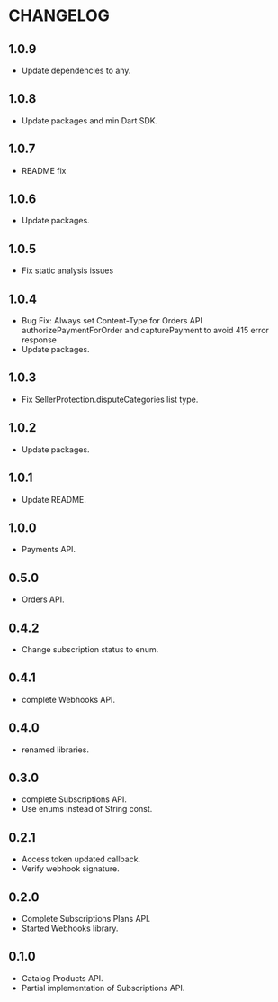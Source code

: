 # CHANGELOG

## 1.0.9
- Update dependencies to any.

## 1.0.8
- Update packages and min Dart SDK.

## 1.0.7
- README fix

## 1.0.6
- Update packages.

## 1.0.5
- Fix static analysis issues

## 1.0.4
- Bug Fix: Always set Content-Type for Orders API authorizePaymentForOrder and capturePayment to avoid 415 error response
- Update packages.

## 1.0.3
- Fix SellerProtection.disputeCategories list type.

## 1.0.2
- Update packages.

## 1.0.1
- Update README. 

## 1.0.0
- Payments API.

## 0.5.0
- Orders API.

## 0.4.2
- Change subscription status to enum.

## 0.4.1
- complete Webhooks API.

## 0.4.0
- renamed libraries.

## 0.3.0
- complete Subscriptions API.
- Use enums instead of String const.

## 0.2.1
- Access token updated callback. 
- Verify webhook signature.

## 0.2.0
- Complete Subscriptions Plans API. 
- Started Webhooks library.

## 0.1.0
- Catalog Products API. 
- Partial implementation of Subscriptions API.

